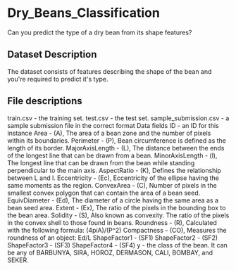 # Dry_Beans_Classification
Can you predict the type of a dry bean from its shape features?
## Dataset Description
The dataset consists of features describing the shape of the bean and you're required to predict it's type.
## File descriptions
train.csv - the training set.
test.csv - the test set.
sample_submission.csv - a sample submission file in the correct format
Data fields
ID - an ID for this instance
Area - (A), The area of a bean zone and the number of pixels within its boundaries.
Perimeter - (P), Bean circumference is defined as the length of its border.
MajorAxisLength - (L), The distance between the ends of the longest line that can be drawn from a bean.
MinorAxisLength - (l), The longest line that can be drawn from the bean while standing perpendicular to the main axis.
AspectRatio - (K), Defines the relationship between L and l.
Eccentricity - (Ec), Eccentricity of the ellipse having the same moments as the region.
ConvexArea - (C), Number of pixels in the smallest convex polygon that can contain the area of a bean seed.
EquivDiameter - (Ed), The diameter of a circle having the same area as a bean seed area.
Extent - (Ex), The ratio of the pixels in the bounding box to the bean area.
Solidity - (S), Also known as convexity. The ratio of the pixels in the convex shell to those found in beans.
Roundness - (R), Calculated with the following formula: (4piA)/(P^2)
Compactness - (CO), Measures the roundness of an object: Ed/L
ShapeFactor1 - (SF1)
ShapeFactor2 - (SF2)
ShapeFactor3 - (SF3)
ShapeFactor4 - (SF4)
y - the class of the bean. It can be any of BARBUNYA, SIRA, HOROZ, DERMASON, CALI, BOMBAY, and SEKER.
